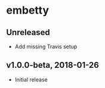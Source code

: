 # embetty

## Unreleased

- Add missing Travis setup

## v1.0.0-beta, 2018-01-26

- Initial release
